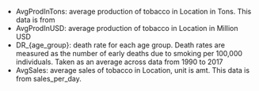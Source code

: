 - AvgProdInTons: average production of tobacco in Location in Tons. This data is from 
- AvgProdInUSD: average production of tobacco in Location in Million USD
- DR_{age_group}: death rate for each age group. Death rates are measured as the number of early deaths due to smoking per 100,000 individuals. Taken as an average across data from 1990 to 2017
- AvgSales: average sales of tobacco in Location, unit is amt. This data is from sales_per_day.
